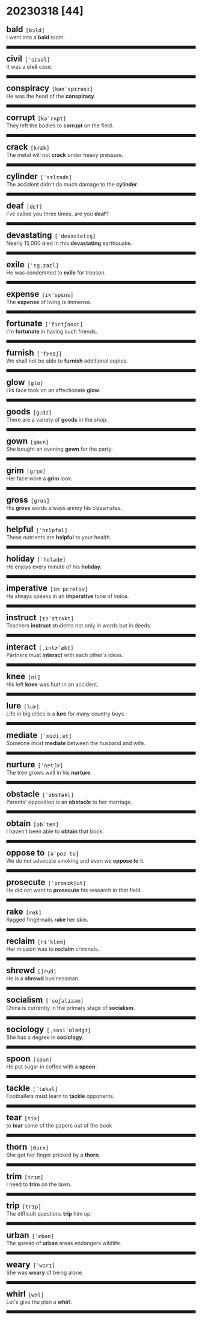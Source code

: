<style>
/*不显示details的三角符号*/
details > summary::marker {
    display: none;
    content: none;
}
/*去掉外边框*/
details summary{
    outline:none;
    cursor:pointer;/*鼠标放上去之后变成手型*/
}
/*去掉前面默认的小黑三角*/
details summary::-webkit-details-marker{
    display:none; 
}
</style>
# 20230318 [44]  

<div style="display: flex;align-items: baseline;">
    <h2 style="margin-bottom: 0;margin-top: 0">bald</h2>
    <p style="padding:0 .5em; margin: 0;font-family: monospace;">[bɔld]</p>
    <p class="interpretation_54074" style="display:none ;padding:0 .5em; margin: 0; white-space: nowrap;overflow: hidden;text-overflow: ellipsis;">adj. 秃头的；不加修饰的；赤裸裸的</p>
</div>
<details class="details_54074">
    <summary style="color: #303030;">I went into a <strong>bald</strong> room.</summary>
    我走进了一个无装饰的房间。
</details>
<hr style="padding-bottom: 0.5em;" />


<div style="display: flex;align-items: baseline;">
    <h2 style="margin-bottom: 0;margin-top: 0">civil</h2>
    <p style="padding:0 .5em; margin: 0;font-family: monospace;">[ˈsɪvəl]</p>
    <p class="interpretation_54074" style="display:none ;padding:0 .5em; margin: 0; white-space: nowrap;overflow: hidden;text-overflow: ellipsis;">adj. 公民的；国内的；民用的；文明的</p>
</div>
<details class="details_54074">
    <summary style="color: #303030;">It was a <strong>civil</strong> case.</summary>
    这是一起民事案件。
</details>
<hr style="padding-bottom: 0.5em;" />


<div style="display: flex;align-items: baseline;">
    <h2 style="margin-bottom: 0;margin-top: 0">conspiracy</h2>
    <p style="padding:0 .5em; margin: 0;font-family: monospace;">[kənˈspɪrəsɪ]</p>
    <p class="interpretation_54074" style="display:none ;padding:0 .5em; margin: 0; white-space: nowrap;overflow: hidden;text-overflow: ellipsis;">n. 阴谋</p>
</div>
<details class="details_54074">
    <summary style="color: #303030;">He was the head of the <strong>conspiracy</strong>.</summary>
    他是那次阴谋的主谋。
</details>
<hr style="padding-bottom: 0.5em;" />


<div style="display: flex;align-items: baseline;">
    <h2 style="margin-bottom: 0;margin-top: 0">corrupt</h2>
    <p style="padding:0 .5em; margin: 0;font-family: monospace;">[kəˈrʌpt]</p>
    <p class="interpretation_54074" style="display:none ;padding:0 .5em; margin: 0; white-space: nowrap;overflow: hidden;text-overflow: ellipsis;">adj. 腐败的；贪污的；受贿的
v. 使腐败；使堕落；使腐烂</p>
</div>
<details class="details_54074">
    <summary style="color: #303030;">They left the bodies to <strong>corrupt</strong> on the field.</summary>
    他们让尸体在战场上腐烂。
</details>
<hr style="padding-bottom: 0.5em;" />


<div style="display: flex;align-items: baseline;">
    <h2 style="margin-bottom: 0;margin-top: 0">crack</h2>
    <p style="padding:0 .5em; margin: 0;font-family: monospace;">[kræk]</p>
    <p class="interpretation_54074" style="display:none ;padding:0 .5em; margin: 0; white-space: nowrap;overflow: hidden;text-overflow: ellipsis;">n. 裂缝；裂纹
v. 断裂；破裂；打击；使崩溃</p>
</div>
<details class="details_54074">
    <summary style="color: #303030;">The metal will not <strong>crack</strong> under heavy pressure.</summary>
    这种金属在重压下也不会破碎。
</details>
<hr style="padding-bottom: 0.5em;" />


<div style="display: flex;align-items: baseline;">
    <h2 style="margin-bottom: 0;margin-top: 0">cylinder</h2>
    <p style="padding:0 .5em; margin: 0;font-family: monospace;">[ˈsɪlɪndɚ]</p>
    <p class="interpretation_54074" style="display:none ;padding:0 .5em; margin: 0; white-space: nowrap;overflow: hidden;text-overflow: ellipsis;">n. 圆柱；圆筒；汽缸</p>
</div>
<details class="details_54074">
    <summary style="color: #303030;">The accident didn't do much damage to the <strong>cylinder</strong>.</summary>
    在意外事故中，汽缸没有受到重大损坏。
</details>
<hr style="padding-bottom: 0.5em;" />


<div style="display: flex;align-items: baseline;">
    <h2 style="margin-bottom: 0;margin-top: 0">deaf</h2>
    <p style="padding:0 .5em; margin: 0;font-family: monospace;">[dɛf]</p>
    <p class="interpretation_54074" style="display:none ;padding:0 .5em; margin: 0; white-space: nowrap;overflow: hidden;text-overflow: ellipsis;">adj. 聋的；充耳不闻的</p>
</div>
<details class="details_54074">
    <summary style="color: #303030;">I've called you three times, are you <strong>deaf</strong>?</summary>
    我已经叫你三遍了，你聋了吗？
</details>
<hr style="padding-bottom: 0.5em;" />


<div style="display: flex;align-items: baseline;">
    <h2 style="margin-bottom: 0;margin-top: 0">devastating</h2>
    <p style="padding:0 .5em; margin: 0;font-family: monospace;">[ˈdevəstetɪŋ]</p>
    <p class="interpretation_54074" style="display:none ;padding:0 .5em; margin: 0; white-space: nowrap;overflow: hidden;text-overflow: ellipsis;">adj. 毁灭性的；令人震惊的
v. 毁灭；使震惊；“devastate”的现在分词</p>
</div>
<details class="details_54074">
    <summary style="color: #303030;">Nearly 15,000 died in this <strong>devastating</strong> earthquake.</summary>
    近15，000人死于这次破坏性地震。
</details>
<hr style="padding-bottom: 0.5em;" />


<div style="display: flex;align-items: baseline;">
    <h2 style="margin-bottom: 0;margin-top: 0">exile</h2>
    <p style="padding:0 .5em; margin: 0;font-family: monospace;">[ˈɛgˌzaɪl]</p>
    <p class="interpretation_54074" style="display:none ;padding:0 .5em; margin: 0; white-space: nowrap;overflow: hidden;text-overflow: ellipsis;">n. 流放；放逐；流亡
v. 流放；放逐；流亡</p>
</div>
<details class="details_54074">
    <summary style="color: #303030;">He was condemned to <strong>exile</strong> for treason.</summary>
    他因叛国罪被判处流放。
</details>
<hr style="padding-bottom: 0.5em;" />


<div style="display: flex;align-items: baseline;">
    <h2 style="margin-bottom: 0;margin-top: 0">expense</h2>
    <p style="padding:0 .5em; margin: 0;font-family: monospace;">[ɪkˈspɛns]</p>
    <p class="interpretation_54074" style="display:none ;padding:0 .5em; margin: 0; white-space: nowrap;overflow: hidden;text-overflow: ellipsis;">n. 费用；开支</p>
</div>
<details class="details_54074">
    <summary style="color: #303030;">The <strong>expense</strong> of living is immense.</summary>
    生活费用很庞大。
</details>
<hr style="padding-bottom: 0.5em;" />


<div style="display: flex;align-items: baseline;">
    <h2 style="margin-bottom: 0;margin-top: 0">fortunate</h2>
    <p style="padding:0 .5em; margin: 0;font-family: monospace;">[ˈfɔrtʃənət]</p>
    <p class="interpretation_54074" style="display:none ;padding:0 .5em; margin: 0; white-space: nowrap;overflow: hidden;text-overflow: ellipsis;">adj. 幸运的</p>
</div>
<details class="details_54074">
    <summary style="color: #303030;">I'm <strong>fortunate</strong> in having such friends.</summary>
    我有这样一些朋友，真是幸运。
</details>
<hr style="padding-bottom: 0.5em;" />


<div style="display: flex;align-items: baseline;">
    <h2 style="margin-bottom: 0;margin-top: 0">furnish</h2>
    <p style="padding:0 .5em; margin: 0;font-family: monospace;">[ˈfɝnɪʃ]</p>
    <p class="interpretation_54074" style="display:none ;padding:0 .5em; margin: 0; white-space: nowrap;overflow: hidden;text-overflow: ellipsis;">v. 布置家具；配备；供给；提供</p>
</div>
<details class="details_54074">
    <summary style="color: #303030;">We shall not be able to <strong>furnish</strong> additional copies.</summary>
    我们将不能提供额外的副本。
</details>
<hr style="padding-bottom: 0.5em;" />


<div style="display: flex;align-items: baseline;">
    <h2 style="margin-bottom: 0;margin-top: 0">glow</h2>
    <p style="padding:0 .5em; margin: 0;font-family: monospace;">[glo]</p>
    <p class="interpretation_54074" style="display:none ;padding:0 .5em; margin: 0; white-space: nowrap;overflow: hidden;text-overflow: ellipsis;">v. 发光；发热；脸红
n. 红光；炽热；脸红；喜悦</p>
</div>
<details class="details_54074">
    <summary style="color: #303030;">His face took on an affectionate <strong>glow</strong>.</summary>
    他的脸上洋溢着热情的红光。
</details>
<hr style="padding-bottom: 0.5em;" />


<div style="display: flex;align-items: baseline;">
    <h2 style="margin-bottom: 0;margin-top: 0">goods</h2>
    <p style="padding:0 .5em; margin: 0;font-family: monospace;">[gᴜdz]</p>
    <p class="interpretation_54074" style="display:none ;padding:0 .5em; margin: 0; white-space: nowrap;overflow: hidden;text-overflow: ellipsis;">n. 商品；货物</p>
</div>
<details class="details_54074">
    <summary style="color: #303030;">There are a variety of <strong>goods</strong> in the shop.</summary>
    商店里有各式各样的商品。
</details>
<hr style="padding-bottom: 0.5em;" />


<div style="display: flex;align-items: baseline;">
    <h2 style="margin-bottom: 0;margin-top: 0">gown</h2>
    <p style="padding:0 .5em; margin: 0;font-family: monospace;">[ɡaᴜn]</p>
    <p class="interpretation_54074" style="display:none ;padding:0 .5em; margin: 0; white-space: nowrap;overflow: hidden;text-overflow: ellipsis;">n. 长袍；礼服；长外衣</p>
</div>
<details class="details_54074">
    <summary style="color: #303030;">She bought an evening <strong>gown</strong> for the party.</summary>
    她为这次聚会买了一件晚礼服。
</details>
<hr style="padding-bottom: 0.5em;" />


<div style="display: flex;align-items: baseline;">
    <h2 style="margin-bottom: 0;margin-top: 0">grim</h2>
    <p style="padding:0 .5em; margin: 0;font-family: monospace;">[ɡrɪm]</p>
    <p class="interpretation_54074" style="display:none ;padding:0 .5em; margin: 0; white-space: nowrap;overflow: hidden;text-overflow: ellipsis;">adj. 严厉的；严峻的；冷酷无情的；坚定的；可怕的</p>
</div>
<details class="details_54074">
    <summary style="color: #303030;">Her face wore a <strong>grim</strong> look.</summary>
    她脸上显出严厉的神情。
</details>
<hr style="padding-bottom: 0.5em;" />


<div style="display: flex;align-items: baseline;">
    <h2 style="margin-bottom: 0;margin-top: 0">gross</h2>
    <p style="padding:0 .5em; margin: 0;font-family: monospace;">[gros]</p>
    <p class="interpretation_54074" style="display:none ;padding:0 .5em; margin: 0; white-space: nowrap;overflow: hidden;text-overflow: ellipsis;">adj. 总的；令人恶心的；严重的
adv. 总共；总地
v. 总收入为；税前收入赚得</p>
</div>
<details class="details_54074">
    <summary style="color: #303030;">His <strong>gross</strong> words always annoy his classmates.</summary>
    他的粗话总是会惹恼他的同学。
</details>
<hr style="padding-bottom: 0.5em;" />


<div style="display: flex;align-items: baseline;">
    <h2 style="margin-bottom: 0;margin-top: 0">helpful</h2>
    <p style="padding:0 .5em; margin: 0;font-family: monospace;">[ˈhɛlpfəl]</p>
    <p class="interpretation_54074" style="display:none ;padding:0 .5em; margin: 0; white-space: nowrap;overflow: hidden;text-overflow: ellipsis;">adj. 有益的；有帮助的</p>
</div>
<details class="details_54074">
    <summary style="color: #303030;">These nutrients are <strong>helpful</strong> to your health.</summary>
    这些营养品对你的健康有帮助。
</details>
<hr style="padding-bottom: 0.5em;" />


<div style="display: flex;align-items: baseline;">
    <h2 style="margin-bottom: 0;margin-top: 0">holiday</h2>
    <p style="padding:0 .5em; margin: 0;font-family: monospace;">[ˈhɑləde]</p>
    <p class="interpretation_54074" style="display:none ;padding:0 .5em; margin: 0; white-space: nowrap;overflow: hidden;text-overflow: ellipsis;">n. 假日；假期</p>
</div>
<details class="details_54074">
    <summary style="color: #303030;">He enjoys every minute of his <strong>holiday</strong>.</summary>
    他享受着他假期的每一分钟。
</details>
<hr style="padding-bottom: 0.5em;" />


<div style="display: flex;align-items: baseline;">
    <h2 style="margin-bottom: 0;margin-top: 0">imperative</h2>
    <p style="padding:0 .5em; margin: 0;font-family: monospace;">[ɪmˈpɛrətɪv]</p>
    <p class="interpretation_54074" style="display:none ;padding:0 .5em; margin: 0; white-space: nowrap;overflow: hidden;text-overflow: ellipsis;">adj. 急需的；势在必行的；专横的；命令式的
n. 必要的事；命令；祈使语气</p>
</div>
<details class="details_54074">
    <summary style="color: #303030;">He always speaks in an <strong>imperative</strong> tone of voice.</summary>
    他老是用命令的口吻讲话。
</details>
<hr style="padding-bottom: 0.5em;" />


<div style="display: flex;align-items: baseline;">
    <h2 style="margin-bottom: 0;margin-top: 0">instruct</h2>
    <p style="padding:0 .5em; margin: 0;font-family: monospace;">[ɪnˈstrʌkt]</p>
    <p class="interpretation_54074" style="display:none ;padding:0 .5em; margin: 0; white-space: nowrap;overflow: hidden;text-overflow: ellipsis;">v. 教授；教导；指示；命令</p>
</div>
<details class="details_54074">
    <summary style="color: #303030;">Teachers <strong>instruct</strong> students not only in words but in deeds.</summary>
    老师指导学生不仅要言传还要身教。
</details>
<hr style="padding-bottom: 0.5em;" />


<div style="display: flex;align-items: baseline;">
    <h2 style="margin-bottom: 0;margin-top: 0">interact</h2>
    <p style="padding:0 .5em; margin: 0;font-family: monospace;">[ˌɪntɚˈækt]</p>
    <p class="interpretation_54074" style="display:none ;padding:0 .5em; margin: 0; white-space: nowrap;overflow: hidden;text-overflow: ellipsis;">v. 互相作用；互相影响</p>
</div>
<details class="details_54074">
    <summary style="color: #303030;">Partners must <strong>interact</strong> with each other's ideas.</summary>
    合作伙伴必须相互交流想法。
</details>
<hr style="padding-bottom: 0.5em;" />


<div style="display: flex;align-items: baseline;">
    <h2 style="margin-bottom: 0;margin-top: 0">knee</h2>
    <p style="padding:0 .5em; margin: 0;font-family: monospace;">[ni]</p>
    <p class="interpretation_54074" style="display:none ;padding:0 .5em; margin: 0; white-space: nowrap;overflow: hidden;text-overflow: ellipsis;">n. 膝盖；膝部</p>
</div>
<details class="details_54074">
    <summary style="color: #303030;">His left <strong>knee</strong> was hurt in an accident.</summary>
    他的左膝在一次事故中受伤了。
</details>
<hr style="padding-bottom: 0.5em;" />


<div style="display: flex;align-items: baseline;">
    <h2 style="margin-bottom: 0;margin-top: 0">lure</h2>
    <p style="padding:0 .5em; margin: 0;font-family: monospace;">[lᴜɚ]</p>
    <p class="interpretation_54074" style="display:none ;padding:0 .5em; margin: 0; white-space: nowrap;overflow: hidden;text-overflow: ellipsis;">v. 吸引；诱惑；引诱
n. 诱惑；诱饵；吸引力</p>
</div>
<details class="details_54074">
    <summary style="color: #303030;">Life in big cities is a <strong>lure</strong> for many country boys.</summary>
    大城市的生活吸引着许多乡下小伙子。
</details>
<hr style="padding-bottom: 0.5em;" />


<div style="display: flex;align-items: baseline;">
    <h2 style="margin-bottom: 0;margin-top: 0">mediate</h2>
    <p style="padding:0 .5em; margin: 0;font-family: monospace;">[ˈmidiˌet]</p>
    <p class="interpretation_54074" style="display:none ;padding:0 .5em; margin: 0; white-space: nowrap;overflow: hidden;text-overflow: ellipsis;">v. 调停；斡旋</p>
</div>
<details class="details_54074">
    <summary style="color: #303030;">Someone must <strong>mediate</strong> between the husband and wife.</summary>
    必须有人去尽力在这对夫妻之间进行斡旋。
</details>
<hr style="padding-bottom: 0.5em;" />


<div style="display: flex;align-items: baseline;">
    <h2 style="margin-bottom: 0;margin-top: 0">nurture</h2>
    <p style="padding:0 .5em; margin: 0;font-family: monospace;">[ˈnɚtʃɚ]</p>
    <p class="interpretation_54074" style="display:none ;padding:0 .5em; margin: 0; white-space: nowrap;overflow: hidden;text-overflow: ellipsis;">n. 养育；教养；培育
v. 养育；培养；给予营养</p>
</div>
<details class="details_54074">
    <summary style="color: #303030;">The tree grows well in his <strong>nurture</strong>.</summary>
    在他的培育下这棵树长得很好。
</details>
<hr style="padding-bottom: 0.5em;" />


<div style="display: flex;align-items: baseline;">
    <h2 style="margin-bottom: 0;margin-top: 0">obstacle</h2>
    <p style="padding:0 .5em; margin: 0;font-family: monospace;">[ˈɑbstəkl]</p>
    <p class="interpretation_54074" style="display:none ;padding:0 .5em; margin: 0; white-space: nowrap;overflow: hidden;text-overflow: ellipsis;">n. 障碍</p>
</div>
<details class="details_54074">
    <summary style="color: #303030;">Parents' opposition is an <strong>obstacle</strong> to her marriage.</summary>
    父母的反对是她结婚的障碍。
</details>
<hr style="padding-bottom: 0.5em;" />


<div style="display: flex;align-items: baseline;">
    <h2 style="margin-bottom: 0;margin-top: 0">obtain</h2>
    <p style="padding:0 .5em; margin: 0;font-family: monospace;">[əbˈten]</p>
    <p class="interpretation_54074" style="display:none ;padding:0 .5em; margin: 0; white-space: nowrap;overflow: hidden;text-overflow: ellipsis;">v. 获得；得到</p>
</div>
<details class="details_54074">
    <summary style="color: #303030;">I haven't been able to <strong>obtain</strong> that book.</summary>
    我还没能得到那本书。
</details>
<hr style="padding-bottom: 0.5em;" />


<div style="display: flex;align-items: baseline;">
    <h2 style="margin-bottom: 0;margin-top: 0">oppose to</h2>
    <p style="padding:0 .5em; margin: 0;font-family: monospace;">[əˈpoz tu]</p>
    <p class="interpretation_54074" style="display:none ;padding:0 .5em; margin: 0; white-space: nowrap;overflow: hidden;text-overflow: ellipsis;">phrase. 反对</p>
</div>
<details class="details_54074">
    <summary style="color: #303030;">We do not advocate smoking and even we <strong>oppose to</strong> it.</summary>
    我们不提倡甚至反对吸烟。
</details>
<hr style="padding-bottom: 0.5em;" />


<div style="display: flex;align-items: baseline;">
    <h2 style="margin-bottom: 0;margin-top: 0">prosecute</h2>
    <p style="padding:0 .5em; margin: 0;font-family: monospace;">[ˈprɑsɪkjut]</p>
    <p class="interpretation_54074" style="display:none ;padding:0 .5em; margin: 0; white-space: nowrap;overflow: hidden;text-overflow: ellipsis;">v. 起诉；控告；检举；指控；继续从事</p>
</div>
<details class="details_54074">
    <summary style="color: #303030;">He did not want to <strong>prosecute</strong> his research in that field.</summary>
    他不想继续在那个领域的研究。
</details>
<hr style="padding-bottom: 0.5em;" />


<div style="display: flex;align-items: baseline;">
    <h2 style="margin-bottom: 0;margin-top: 0">rake</h2>
    <p style="padding:0 .5em; margin: 0;font-family: monospace;">[rek]</p>
    <p class="interpretation_54074" style="display:none ;padding:0 .5em; margin: 0; white-space: nowrap;overflow: hidden;text-overflow: ellipsis;">n. 耙子；耙地机
v. 用耙子耙；扫掠过；搜索</p>
</div>
<details class="details_54074">
    <summary style="color: #303030;">Ragged fingernails <strong>rake</strong> her skin.</summary>
    粗糙的指甲划过她的皮肤。
</details>
<hr style="padding-bottom: 0.5em;" />


<div style="display: flex;align-items: baseline;">
    <h2 style="margin-bottom: 0;margin-top: 0">reclaim</h2>
    <p style="padding:0 .5em; margin: 0;font-family: monospace;">[rɪˈklem]</p>
    <p class="interpretation_54074" style="display:none ;padding:0 .5em; margin: 0; white-space: nowrap;overflow: hidden;text-overflow: ellipsis;">v. 要求归还；收回；开垦；感化</p>
</div>
<details class="details_54074">
    <summary style="color: #303030;">Her mission was to <strong>reclaim</strong> criminals.</summary>
    她的任务是感化罪犯。
</details>
<hr style="padding-bottom: 0.5em;" />


<div style="display: flex;align-items: baseline;">
    <h2 style="margin-bottom: 0;margin-top: 0">shrewd</h2>
    <p style="padding:0 .5em; margin: 0;font-family: monospace;">[ʃrud]</p>
    <p class="interpretation_54074" style="display:none ;padding:0 .5em; margin: 0; white-space: nowrap;overflow: hidden;text-overflow: ellipsis;">adj. 精明的；敏锐的；机灵的</p>
</div>
<details class="details_54074">
    <summary style="color: #303030;">He is a <strong>shrewd</strong> businessman.</summary>
    他是个精明的生意人。
</details>
<hr style="padding-bottom: 0.5em;" />


<div style="display: flex;align-items: baseline;">
    <h2 style="margin-bottom: 0;margin-top: 0">socialism</h2>
    <p style="padding:0 .5em; margin: 0;font-family: monospace;">[ˈsoʃəlɪzəm]</p>
    <p class="interpretation_54074" style="display:none ;padding:0 .5em; margin: 0; white-space: nowrap;overflow: hidden;text-overflow: ellipsis;">n. 社会主义</p>
</div>
<details class="details_54074">
    <summary style="color: #303030;">China is currently in the primary stage of <strong>socialism</strong>.</summary>
    中国正处于社会主义初级阶段。
</details>
<hr style="padding-bottom: 0.5em;" />


<div style="display: flex;align-items: baseline;">
    <h2 style="margin-bottom: 0;margin-top: 0">sociology</h2>
    <p style="padding:0 .5em; margin: 0;font-family: monospace;">[ˌsosiˈɑlədʒɪ]</p>
    <p class="interpretation_54074" style="display:none ;padding:0 .5em; margin: 0; white-space: nowrap;overflow: hidden;text-overflow: ellipsis;">n. 社会学</p>
</div>
<details class="details_54074">
    <summary style="color: #303030;">She has a degree in <strong>sociology</strong>.</summary>
    她有一个社会学的学位。
</details>
<hr style="padding-bottom: 0.5em;" />


<div style="display: flex;align-items: baseline;">
    <h2 style="margin-bottom: 0;margin-top: 0">spoon</h2>
    <p style="padding:0 .5em; margin: 0;font-family: monospace;">[spun]</p>
    <p class="interpretation_54074" style="display:none ;padding:0 .5em; margin: 0; white-space: nowrap;overflow: hidden;text-overflow: ellipsis;">n. 勺子；汤匙</p>
</div>
<details class="details_54074">
    <summary style="color: #303030;">He put sugar in coffee with a <strong>spoon</strong>.</summary>
    他用勺子把糖放进咖啡里。
</details>
<hr style="padding-bottom: 0.5em;" />


<div style="display: flex;align-items: baseline;">
    <h2 style="margin-bottom: 0;margin-top: 0">tackle</h2>
    <p style="padding:0 .5em; margin: 0;font-family: monospace;">[ˈtækəl]</p>
    <p class="interpretation_54074" style="display:none ;padding:0 .5em; margin: 0; white-space: nowrap;overflow: hidden;text-overflow: ellipsis;">v. 处理；阻截
n. 用具；阻截</p>
</div>
<details class="details_54074">
    <summary style="color: #303030;">Footballers must learn to <strong>tackle</strong> opponents.</summary>
    足球队员必须学习拦截对手。
</details>
<hr style="padding-bottom: 0.5em;" />


<div style="display: flex;align-items: baseline;">
    <h2 style="margin-bottom: 0;margin-top: 0">tear</h2>
    <p style="padding:0 .5em; margin: 0;font-family: monospace;">[tiɚ]</p>
    <p class="interpretation_54074" style="display:none ;padding:0 .5em; margin: 0; white-space: nowrap;overflow: hidden;text-overflow: ellipsis;">n. 眼泪；泪水
v. 撕裂；撕开</p>
</div>
<details class="details_54074">
    <summary style="color: #303030;">to <strong>tear</strong> some of the papers out of the book</summary>
    把书撕掉了好几页
</details>
<hr style="padding-bottom: 0.5em;" />


<div style="display: flex;align-items: baseline;">
    <h2 style="margin-bottom: 0;margin-top: 0">thorn</h2>
    <p style="padding:0 .5em; margin: 0;font-family: monospace;">[θɔrn]</p>
    <p class="interpretation_54074" style="display:none ;padding:0 .5em; margin: 0; white-space: nowrap;overflow: hidden;text-overflow: ellipsis;">n. 刺；棘；荆棘</p>
</div>
<details class="details_54074">
    <summary style="color: #303030;">She got her finger pricked by a <strong>thorn</strong>.</summary>
    她的手指被刺扎了一下。
</details>
<hr style="padding-bottom: 0.5em;" />


<div style="display: flex;align-items: baseline;">
    <h2 style="margin-bottom: 0;margin-top: 0">trim</h2>
    <p style="padding:0 .5em; margin: 0;font-family: monospace;">[trɪm]</p>
    <p class="interpretation_54074" style="display:none ;padding:0 .5em; margin: 0; white-space: nowrap;overflow: hidden;text-overflow: ellipsis;">v. 修剪；装饰
adj. 整齐的；整洁的
n. 修剪</p>
</div>
<details class="details_54074">
    <summary style="color: #303030;">I need to <strong>trim</strong> on the lawn.</summary>
    我需要修剪草坪。
</details>
<hr style="padding-bottom: 0.5em;" />


<div style="display: flex;align-items: baseline;">
    <h2 style="margin-bottom: 0;margin-top: 0">trip</h2>
    <p style="padding:0 .5em; margin: 0;font-family: monospace;">[trɪp]</p>
    <p class="interpretation_54074" style="display:none ;padding:0 .5em; margin: 0; white-space: nowrap;overflow: hidden;text-overflow: ellipsis;">n. 旅行；旅程
v. 绊倒；出差错；轻快地走</p>
</div>
<details class="details_54074">
    <summary style="color: #303030;">The difficult questions <strong>trip</strong> him up.</summary>
    这些难题难倒了他。
</details>
<hr style="padding-bottom: 0.5em;" />


<div style="display: flex;align-items: baseline;">
    <h2 style="margin-bottom: 0;margin-top: 0">urban</h2>
    <p style="padding:0 .5em; margin: 0;font-family: monospace;">[ˈɚbən]</p>
    <p class="interpretation_54074" style="display:none ;padding:0 .5em; margin: 0; white-space: nowrap;overflow: hidden;text-overflow: ellipsis;">adj. 城市的；都市的</p>
</div>
<details class="details_54074">
    <summary style="color: #303030;">The spread of <strong>urban</strong> areas endangers wildlife.</summary>
    城区的扩大危及野生动物。
</details>
<hr style="padding-bottom: 0.5em;" />


<div style="display: flex;align-items: baseline;">
    <h2 style="margin-bottom: 0;margin-top: 0">weary</h2>
    <p style="padding:0 .5em; margin: 0;font-family: monospace;">[ˈwɪrɪ]</p>
    <p class="interpretation_54074" style="display:none ;padding:0 .5em; margin: 0; white-space: nowrap;overflow: hidden;text-overflow: ellipsis;">adj. 疲倦的；厌烦的
v. （使）厌倦；厌烦</p>
</div>
<details class="details_54074">
    <summary style="color: #303030;">She was <strong>weary</strong> of being alone.</summary>
    她厌倦了独处。
</details>
<hr style="padding-bottom: 0.5em;" />


<div style="display: flex;align-items: baseline;">
    <h2 style="margin-bottom: 0;margin-top: 0">whirl</h2>
    <p style="padding:0 .5em; margin: 0;font-family: monospace;">[wɝl]</p>
    <p class="interpretation_54074" style="display:none ;padding:0 .5em; margin: 0; white-space: nowrap;overflow: hidden;text-overflow: ellipsis;">v. （使）回旋；（使）旋转
n. 一连串的事；混乱；尝试</p>
</div>
<details class="details_54074">
    <summary style="color: #303030;">Let's give the plan a <strong>whirl</strong>.</summary>
    让我们尝试一下这个计划。
</details>
<hr style="padding-bottom: 0.5em;" />

<script>
const details = document.querySelectorAll('.details_54074');
const translates = document.querySelectorAll('.interpretation_54074');

details.forEach((item, index) => item.addEventListener('toggle', () => {
    if (item.open) {
        translates[index].style.display = 'block';
    } else translates[index].style.display = 'none';
}));
</script>
